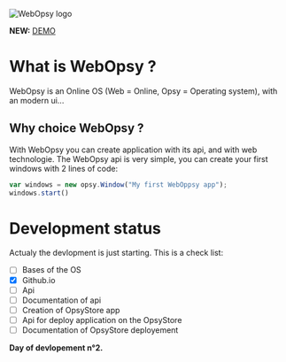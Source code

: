![WebOpsy logo](https://i.imgur.com/pHkoSpz.png)


__NEW:__ [DEMO](https://firelop.github.io/WebOpsy/demobeta.html)
# What is WebOpsy ?
WebOpsy is an Online OS (Web = Online, Opsy = Operating system), with an modern ui...
## Why choice WebOpsy ? 
With WebOpsy you can create application with its api, and with web technologie.
The WebOpsy api is very simple, you can create your first windows with 2 lines of code:
```javascript
var windows = new opsy.Window("My first WebOppsy app");
windows.start()
```

# Development status
Actualy the devlopment is just starting.
This is a check list:
- [ ] Bases of the OS
- [X] Github.io
- [ ] Api
- [ ] Documentation of api
- [ ] Creation of OpsyStore app
- [ ] Api for deploy application on the OpsyStore
- [ ] Documentation of OpsyStore deployement

**Day of devlopement n°2.**
